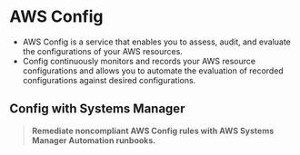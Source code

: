# AWS Config

- AWS Config is a service that enables you to assess, audit, and evaluate the configurations of your AWS resources. 
- Config continuously monitors and records your AWS resource configurations and allows you to automate the evaluation of recorded configurations against desired configurations.

## Config with Systems Manager

> **Remediate noncompliant AWS Config rules with AWS Systems Manager Automation runbooks.**
